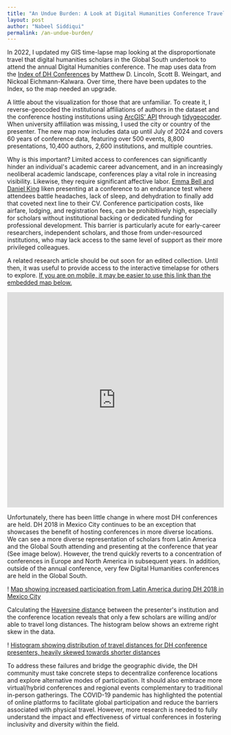 ```yaml
---
title: "An Undue Burden: A Look at Digital Humanities Conference Travel"
layout: post
author: "Nabeel Siddiqui"
permalink: /an-undue-burden/
---
```


In 2022, I updated my GIS time-lapse map looking at the disproportionate travel that digital humanities scholars in the Global South undertook to attend the annual Digital Humanities conference. The map uses data from the [Index of DH Conferences](https://dh-abstracts.library.virginia.edu/) by Matthew D. Lincoln, Scott B. Weingart, and Nickoal Eichmann-Kalwara. Over time, there have been updates to the Index, so the map needed an upgrade.

A little about the visualization for those that are unfamiliar. To create it, I reverse-geocoded the institutional affiliations of authors in the dataset and the conference hosting institutions using [ArcGIS’ API](https://developers.arcgis.com/rest/) through [tidygeocoder](https://jessecambon.github.io/tidygeocoder/). When university affiliation was missing, I used the city or country of the presenter. The new map now includes data up until July of 2024 and covers 60 years of conference data, featuring over 500 events, 8,800 presentations, 10,400 authors, 2,600 institutions, and multiple countries.

Why is this important? Limited access to conferences can significantly hinder an individual's academic career advancement, and in an increasingly neoliberal academic landscape, conferences play a vital role in increasing visibility. Likewise, they require significant affective labor. [Emma Bell and Daniel King](https://doi.org/10.1177/1350507609348851) liken presenting at a conference to an endurance test where attendees battle headaches, lack of sleep, and dehydration to finally add that coveted next line to their CV. Conference participation costs, like airfare, lodging, and registration fees, can be prohibitively high, especially for scholars without institutional backing or dedicated funding for professional development. This barrier is particularly acute for early-career researchers, independent scholars, and those from under-resourced institutions, who may lack access to the same level of support as their more privileged colleagues.

A related research article should be out soon for an edited collection. Until then, it was useful to provide access to the interactive timelapse for others to explore. [If you are on mobile, it may be easier to use this link than the embedded map below.](https://studio.foursquare.com/map/public/a0053c17-363c-488b-9038-5b9292b1e36c)

<iframe width="100%" height="500px" src="https://studio.foursquare.com/map/public/a0053c17-363c-488b-9038-5b9292b1e36c/embed" frameborder="0" allowfullscreen></iframe>

Unfortunately, there has been little change in where most DH conferences are held. DH 2018 in Mexico City continues to be an exception that showcases the benefit of hosting conferences in more diverse locations. We can see a more diverse representation of scholars from Latin America and the Global South attending and presenting at the conference that year (See image below). However, the trend quickly reverts to a concentration of conferences in Europe and North America in subsequent years. In addition, outside of the annual conference, very few Digital Humanities conferences are held in the Global South.

! [Map showing increased participation from Latin America during DH 2018 in Mexico City](/assets/undue_burden/mexico_timelapse.png)

Calculating the [Haversine distance](https://en.wikipedia.org/wiki/Haversine_formula) between the presenter's institution and the conference location reveals that only a few scholars are willing and/or able to travel long distances. The histogram below shows an extreme right skew in the data.

! [Histogram showing distribution of travel distances for DH conference presenters, heavily skewed towards shorter distances](/assets/undue_burden/histogram_distance_traveled.png)

To address these failures and bridge the geographic divide, the DH community must take concrete steps to decentralize conference locations and explore alternative modes of participation. It should also embrace more virtual/hybrid conferences and regional events complementary to traditional in-person gatherings. The COVID-19 pandemic has highlighted the potential of online platforms to facilitate global participation and reduce the barriers associated with physical travel. However, more research is needed to fully understand the impact and effectiveness of virtual conferences in fostering inclusivity and diversity within the field.